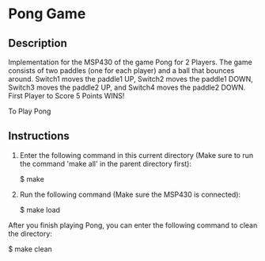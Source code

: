 # Pong Game

## Description
Implementation for the MSP430 of the game Pong for 2 Players. The game consists of two paddles (one for each player) and a ball that bounces around. Switch1 moves the paddle1 UP, Switch2 moves the paddle1 DOWN, Switch3 moves the paddle2 UP, and Switch4 moves the paddle2 DOWN. First Player to Score 5 Points WINS!

To Play Pong

## Instructions
1. Enter the following command in this current directory (Make sure to run the command 'make all' in the parent directory first):

   $ make

2. Run the following command (Make sure the MSP430 is connected):

   $ make load


After you finish playing Pong, you can enter the following command to clean the directory:

   $ make clean